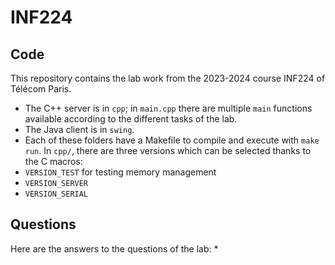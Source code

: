 # INF224
## Code
This repository contains the lab work from the 2023-2024 course INF224 of Télécom Paris.
* The C++ server is in `cpp`; in `main.cpp` there are multiple `main` functions available according to the different tasks of the lab.
* The Java client is in `swing`.
* Each of these folders have a Makefile to compile and execute with `make run`.
In `cpp/`, there are three versions which can be selected thanks to the C macros:
* `VERSION_TEST` for testing memory management
* `VERSION_SERVER`
* `VERSION_SERIAL`

## Questions
Here are the answers to the questions of the lab:
* 